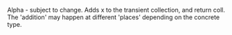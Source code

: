   Alpha - subject to change.
  Adds x to the transient collection, and return coll. The 'addition'
  may happen at different 'places' depending on the concrete type.